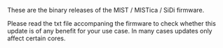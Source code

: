 

These are the binary releases of the MIST / MISTica / SiDi firmware.

Please read the txt file accompaning the firmware to check whether this update is of any benefit for your use case. In many cases updates only affect certain cores.
